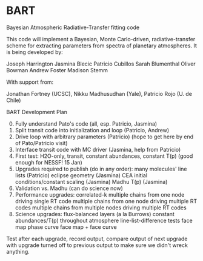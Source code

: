 BART
====

Bayesian Atmospheric Radiative-Transfer fitting code

This code will implement a Bayesian, Monte Carlo-driven,
radiative-transfer scheme for extracting parameters from spectra of
planetary atmospheres.  It is being developed by:

Joseph Harrington
Jasmina Blecic
Patricio Cubillos
Sarah Blumenthal
Oliver Bowman
Andrew Foster
Madison Stemm

With support from:

Jonathan Fortney (UCSC), Nikku Madhusudhan (Yale), Patricio Rojo (U. de Chile)

BART Development Plan

0. Fully understand Pato's code (all, esp. Patricio, Jasmina)
1. Split transit code into initialization and loop (Patricio, Andrew)
2. Drive loop with arbitrary parameters (Patricio)
   (hope to get here by end of Pato/Patricio visit)
3. Interface transit code with MC driver (Jasmina, help from Patricio)
4. First test: H2O-only, transit, constant abundances, constant T(p)
   (good enough for NESSF!  15 Jan)
5. Upgrades required to publish (do in any order):
   many molecules' line lists (Patricio)
   eclipse geometry (Jasmina)
   CEA initial conditions/constant scaling (Jasmina)
   Madhu T(p) (Jasmina)
6. Validation vs. Madhu
   (can do science now)
7. Performance upgrades:
   correlated-k
   multiple chains from one node driving single RT code
   multiple chains from one node driving multiple RT codes
   multiple chains from multiple nodes driving multiple RT codes
8. Science upgrades:
   flux-balanced layers (a la Burrows)
   constant abundances/T(p) throughout atmosphere
   line-list-difference tests
   face map
   phase curve
   face map + face curve

Test after each upgrade, record output, compare output of next upgrade
with upgrade turned off to previous output to make sure we didn't
wreck anything.
